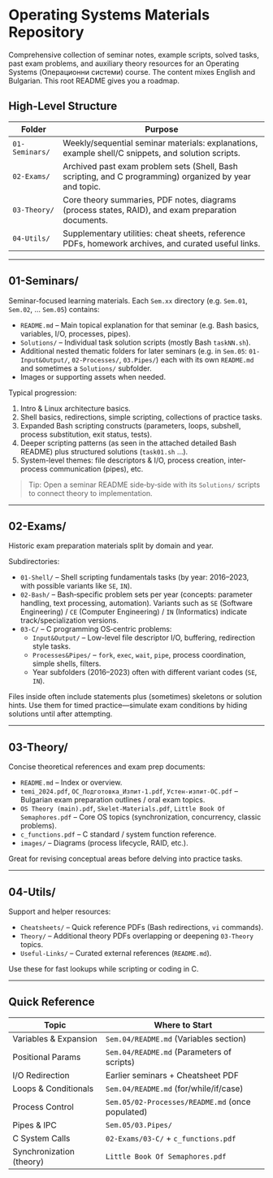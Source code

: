 # Operating Systems Materials Repository

Comprehensive collection of seminar notes, example scripts, solved tasks, past exam problems, and auxiliary theory resources for an Operating Systems (Операционни системи) course. The content mixes English and Bulgarian. This root README gives you a roadmap.

## High-Level Structure

| Folder | Purpose |
|--------|---------|
| `01-Seminars/` | Weekly/sequential seminar materials: explanations, example shell/C snippets, and solution scripts. |
| `02-Exams/` | Archived past exam problem sets (Shell, Bash scripting, and C programming) organized by year and topic. |
| `03-Theory/` | Core theory summaries, PDF notes, diagrams (process states, RAID), and exam preparation documents. |
| `04-Utils/` | Supplementary utilities: cheat sheets, reference PDFs, homework archives, and curated useful links. |

---
## 01-Seminars/
Seminar-focused learning materials. Each `Sem.xx` directory (e.g. `Sem.01`, `Sem.02`, … `Sem.05`) contains:
- `README.md` – Main topical explanation for that seminar (e.g. Bash basics, variables, I/O, processes, pipes).
- `Solutions/` – Individual task solution scripts (mostly Bash `taskNN.sh`).
- Additional nested thematic folders for later seminars (e.g. in `Sem.05`: `01-Input&Output/`, `02-Processes/`, `03.Pipes/`) each with its own `README.md` and sometimes a `Solutions/` subfolder.
- Images or supporting assets when needed.

Typical progression:
1. Intro & Linux architecture basics.
2. Shell basics, redirections, simple scripting, collections of practice tasks.
3. Expanded Bash scripting constructs (parameters, loops, subshell, process substitution, exit status, tests).
4. Deeper scripting patterns (as seen in the attached detailed Bash README) plus structured solutions (`task01.sh` …).
5. System-level themes: file descriptors & I/O, process creation, inter-process communication (pipes), etc.

> Tip: Open a seminar README side‑by‑side with its `Solutions/` scripts to connect theory to implementation.

---
## 02-Exams/
Historic exam preparation materials split by domain and year.

Subdirectories:
- `01-Shell/` – Shell scripting fundamentals tasks (by year: 2016–2023, with possible variants like `SE`, `IN`).
- `02-Bash/` – Bash‑specific problem sets per year (concepts: parameter handling, text processing, automation). Variants such as `SE` (Software Engineering) / `CE` (Computer Engineering) / `IN` (Informatics) indicate track/specialization versions.
- `03-C/` – C programming OS‑centric problems:
  - `Input&Output/` – Low-level file descriptor I/O, buffering, redirection style tasks.
  - `Processes&Pipes/` – `fork`, `exec`, `wait`, `pipe`, process coordination, simple shells, filters.
  - Year subfolders (2016–2023) often with different variant codes (`SE`, `IN`).

Files inside often include statements plus (sometimes) skeletons or solution hints. Use them for timed practice—simulate exam conditions by hiding solutions until after attempting.

---
## 03-Theory/
Concise theoretical references and exam prep documents:
- `README.md` – Index or overview.
- `temi_2024.pdf`, `ОС_Подготовка_Изпит-1.pdf`, `Устен-изпит-ОС.pdf` – Bulgarian exam preparation outlines / oral exam topics.
- `OS Theory (main).pdf`, `Skelet-Materials.pdf`, `Little Book Of Semaphores.pdf` – Core OS topics (synchronization, concurrency, classic problems).
- `c_functions.pdf` – C standard / system function reference.
- `images/` – Diagrams (process lifecycle, RAID, etc.).

Great for revising conceptual areas before delving into practice tasks.

---
## 04-Utils/
Support and helper resources:
- `Cheatsheets/` – Quick reference PDFs (Bash redirections, `vi` commands).
- `Theory/` – Additional theory PDFs overlapping or deepening `03-Theory` topics.
- `Useful-Links/` – Curated external references (`README.md`).

Use these for fast lookups while scripting or coding in C.

---
## Quick Reference
| Topic | Where to Start |
|-------|----------------|
| Variables & Expansion | `Sem.04/README.md` (Variables section) |
| Positional Params | `Sem.04/README.md` (Parameters of scripts) |
| I/O Redirection | Earlier seminars + Cheatsheet PDF |
| Loops & Conditionals | `Sem.04/README.md` (for/while/if/case) |
| Process Control | `Sem.05/02-Processes/README.md` (once populated) |
| Pipes & IPC | `Sem.05/03.Pipes/` |
| C System Calls | `02-Exams/03-C/` + `c_functions.pdf` |
| Synchronization (theory) | `Little Book Of Semaphores.pdf` |

